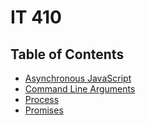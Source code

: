 # IT 410

## Table of Contents

 - [Asynchronous JavaScript](/asynchronous-javascript.html)
 - [Command Line Arguments](/command-line-args.html)
 - [Process](/process.html)
 - [Promises](/promises.html)
